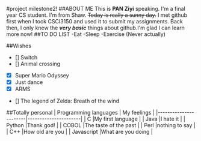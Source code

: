 #project milestone2!
##ABOUT ME
This is **PAN Ziyi** speaking. I'm a final year CS student. I'm from Shaw. ~~Today is really a sunny day.~~
I met github first when I took CSCI3150 and used it to submit my assignments. Back then, I only knew the ***very basic*** things about github.I'm glad I can learn more now!
##TO DO LIST
-Eat
-Sleep
-Exercise (Never actually)

##Wishes
- [] Switch
- [] Animal crossing
- [x] Super Mario Odyssey
- [x] Just dance
- [x] ARMS
- [] The legend of Zelda: Breath of the wind

##Totally personal
| Programming languages |    My feelings       |
|-----------------------|----------------------| 
|           C           |My first language     |
|           Java        |I hate it             |
|           Python      |Thank god!            |
|           COBOL       |The taste of the past |
|           Perl        |nothing to say        |
|           C++         |How old are you       |
|           Javascript  |What are you doing    | 


